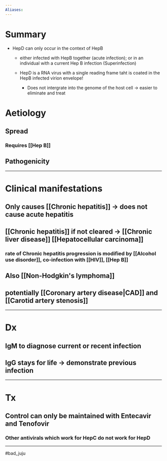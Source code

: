```yaml
---
Aliases:
---
```

# Summary
-   HepD can only occur in the context of HepB
    -  either infected with HepB together (acute infection); or in an  individual with a current Hep B infection (Superinfection)
   
    -   HepD is a RNA virus with a single reading frame taht is coated in the HepB infected virion envelope!
		-   Does not intergrate into the genome of the host cell -> easier to eliminate and treat 

	
# Aetiology
## Spread
### Requires [[Hep B]]
## Pathogenicity

---
# Clinical manifestations
## Only causes [[Chronic hepatitis]] -> does not cause acute hepatitis
## [[Chronic hepatitis]] if not cleared -> [[Chronic liver disease]] [[Hepatocellular carcinoma]]
### rate of Chronic hepatitis progression is modified by [[Alcohol use disorder]], co-infection with [[HIV]], [[Hep B]]
## Also [[Non-Hodgkin's lymphoma]]
## potentially [[Coronary artery disease|CAD]] and [[Carotid artery stenosis]] 


---
# Dx
## IgM to diagnose current or recent infection
## IgG stays for life -> demonstrate previous infection 

---
# Tx 
## Control can only be maintained with Entecavir and Tenofovir
### Other antivirals which work for HepC do not work for HepD




---
#bad_juju 